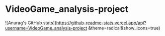 # VideoGame_analysis-project
![Anurag's GitHub stats](https://github-readme-stats.vercel.app/api?username=VideoGame_analysis-project
&theme=radical&show_icons=true)
